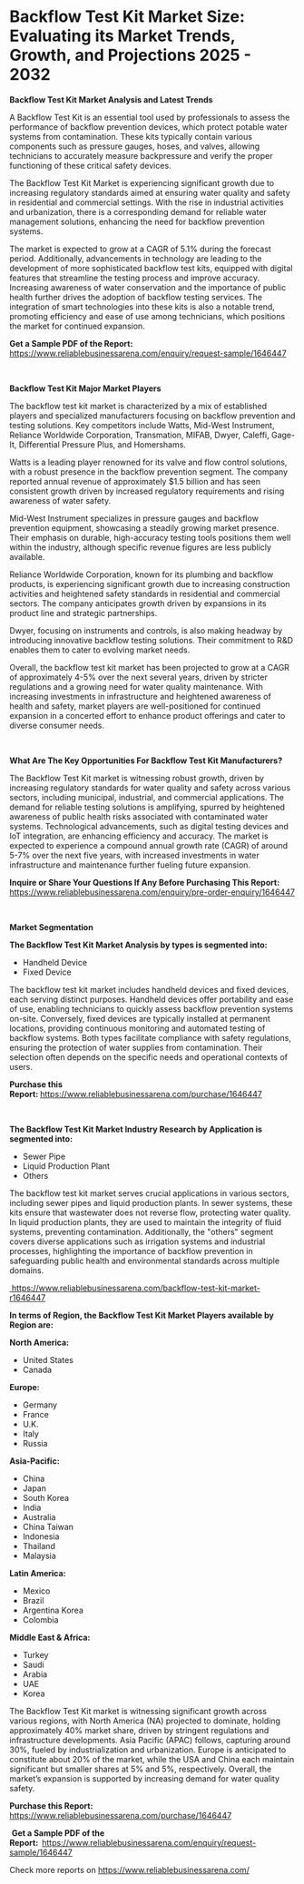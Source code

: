 <p><h1>Backflow Test Kit Market Size: Evaluating its Market Trends, Growth, and Projections 2025 - 2032</h1></p><p><strong>Backflow Test Kit Market Analysis and Latest Trends</strong></p>
<p><p>A Backflow Test Kit is an essential tool used by professionals to assess the performance of backflow prevention devices, which protect potable water systems from contamination. These kits typically contain various components such as pressure gauges, hoses, and valves, allowing technicians to accurately measure backpressure and verify the proper functioning of these critical safety devices.</p><p>The Backflow Test Kit Market is experiencing significant growth due to increasing regulatory standards aimed at ensuring water quality and safety in residential and commercial settings. With the rise in industrial activities and urbanization, there is a corresponding demand for reliable water management solutions, enhancing the need for backflow prevention systems.</p><p>The market is expected to grow at a CAGR of 5.1% during the forecast period. Additionally, advancements in technology are leading to the development of more sophisticated backflow test kits, equipped with digital features that streamline the testing process and improve accuracy. Increasing awareness of water conservation and the importance of public health further drives the adoption of backflow testing services. The integration of smart technologies into these kits is also a notable trend, promoting efficiency and ease of use among technicians, which positions the market for continued expansion.</p></p>
<p><strong>Get a Sample PDF of the Report:&nbsp;</strong> <a href="https://www.reliablebusinessarena.com/enquiry/request-sample/1646447?utm_campaign=2112&utm_medium=2&utm_source=Github&utm_content=ia&utm_term=23022025&utm_id=backflow-test-kit">https://www.reliablebusinessarena.com/enquiry/request-sample/1646447</a></p>
<p>&nbsp;</p>
<p><strong>Backflow Test Kit Major Market Players</strong></p>
<p><p>The backflow test kit market is characterized by a mix of established players and specialized manufacturers focusing on backflow prevention and testing solutions. Key competitors include Watts, Mid-West Instrument, Reliance Worldwide Corporation, Transmation, MIFAB, Dwyer, Caleffi, Gage-It, Differential Pressure Plus, and Homershams. </p><p>Watts is a leading player renowned for its valve and flow control solutions, with a robust presence in the backflow prevention segment. The company reported annual revenue of approximately $1.5 billion and has seen consistent growth driven by increased regulatory requirements and rising awareness of water safety.</p><p>Mid-West Instrument specializes in pressure gauges and backflow prevention equipment, showcasing a steadily growing market presence. Their emphasis on durable, high-accuracy testing tools positions them well within the industry, although specific revenue figures are less publicly available.</p><p>Reliance Worldwide Corporation, known for its plumbing and backflow products, is experiencing significant growth due to increasing construction activities and heightened safety standards in residential and commercial sectors. The company anticipates growth driven by expansions in its product line and strategic partnerships.</p><p>Dwyer, focusing on instruments and controls, is also making headway by introducing innovative backflow testing solutions. Their commitment to R&D enables them to cater to evolving market needs.</p><p>Overall, the backflow test kit market has been projected to grow at a CAGR of approximately 4-5% over the next several years, driven by stricter regulations and a growing need for water quality maintenance. With increasing investments in infrastructure and heightened awareness of health and safety, market players are well-positioned for continued expansion in a concerted effort to enhance product offerings and cater to diverse consumer needs.</p></p>
<p>&nbsp;</p>
<p><strong>What Are The Key Opportunities For Backflow Test Kit Manufacturers?</strong></p>
<p><p>The Backflow Test Kit market is witnessing robust growth, driven by increasing regulatory standards for water quality and safety across various sectors, including municipal, industrial, and commercial applications. The demand for reliable testing solutions is amplifying, spurred by heightened awareness of public health risks associated with contaminated water systems. Technological advancements, such as digital testing devices and IoT integration, are enhancing efficiency and accuracy. The market is expected to experience a compound annual growth rate (CAGR) of around 5-7% over the next five years, with increased investments in water infrastructure and maintenance further fueling future expansion.</p></p>
<p><strong>Inquire or Share Your Questions If Any Before Purchasing This Report:</strong> <a href="https://www.reliablebusinessarena.com/enquiry/pre-order-enquiry/1646447?utm_campaign=2112&utm_medium=2&utm_source=Github&utm_content=ia&utm_term=23022025&utm_id=backflow-test-kit">https://www.reliablebusinessarena.com/enquiry/pre-order-enquiry/1646447</a></p>
<p>&nbsp;</p>
<p><strong>Market Segmentation</strong></p>
<p><strong>The Backflow Test Kit Market Analysis by types is segmented into:</strong></p>
<p><ul><li>Handheld Device</li><li>Fixed Device</li></ul></p>
<p><p>The backflow test kit market includes handheld devices and fixed devices, each serving distinct purposes. Handheld devices offer portability and ease of use, enabling technicians to quickly assess backflow prevention systems on-site. Conversely, fixed devices are typically installed at permanent locations, providing continuous monitoring and automated testing of backflow systems. Both types facilitate compliance with safety regulations, ensuring the protection of water supplies from contamination. Their selection often depends on the specific needs and operational contexts of users.</p></p>
<p><strong>Purchase this Report:&nbsp;</strong><a href="https://www.reliablebusinessarena.com/purchase/1646447?utm_campaign=2112&utm_medium=2&utm_source=Github&utm_content=ia&utm_term=23022025&utm_id=backflow-test-kit">https://www.reliablebusinessarena.com/purchase/1646447</a></p>
<p>&nbsp;</p>
<p><strong>The Backflow Test Kit Market Industry Research by Application is segmented into:</strong></p>
<p><ul><li>Sewer Pipe</li><li>Liquid Production Plant</li><li>Others</li></ul></p>
<p><p>The backflow test kit market serves crucial applications in various sectors, including sewer pipes and liquid production plants. In sewer systems, these kits ensure that wastewater does not reverse flow, protecting water quality. In liquid production plants, they are used to maintain the integrity of fluid systems, preventing contamination. Additionally, the "others" segment covers diverse applications such as irrigation systems and industrial processes, highlighting the importance of backflow prevention in safeguarding public health and environmental standards across multiple domains.</p></p>
<p><a href="https://www.reliablebusinessarena.com/backflow-test-kit-market-r1646447?utm_campaign=2112&utm_medium=2&utm_source=Github&utm_content=ia&utm_term=23022025&utm_id=backflow-test-kit">&nbsp;https://www.reliablebusinessarena.com/backflow-test-kit-market-r1646447</a></p>
<p><strong>In terms of Region, the Backflow Test Kit Market Players available by Region are:</strong></p>
<p>
    <p> <strong> North America: </strong>
        <ul>
            <li>United States</li>
            <li>Canada</li>
        </ul>
        </p> 
    <p> <strong> Europe: </strong>
        <ul>
            <li>Germany</li>
            <li>France</li>
            <li>U.K.</li>
            <li>Italy</li>
            <li>Russia</li>
        </ul>
        </p> 
    <p> <strong> Asia-Pacific: </strong>
        <ul>
            <li>China</li>
            <li>Japan</li>
            <li>South Korea</li>
            <li>India</li>
            <li>Australia</li>
            <li>China Taiwan</li>
            <li>Indonesia</li>
            <li>Thailand</li>
            <li>Malaysia</li>
        </ul>
        </p> 
    <p> <strong> Latin America: </strong>
        <ul>
            <li>Mexico</li>
            <li>Brazil</li>
            <li>Argentina Korea</li>
            <li>Colombia</li>
        </ul>
        </p> 
    <p> <strong> Middle East & Africa: </strong>
        <ul>
            <li>Turkey</li>
            <li>Saudi</li>
            <li>Arabia</li>
            <li>UAE</li>
            <li>Korea</li>
        </ul>
    </p>
    </p>
<p><p>The Backflow Test Kit market is witnessing significant growth across various regions, with North America (NA) projected to dominate, holding approximately 40% market share, driven by stringent regulations and infrastructure developments. Asia Pacific (APAC) follows, capturing around 30%, fueled by industrialization and urbanization. Europe is anticipated to constitute about 20% of the market, while the USA and China each maintain significant but smaller shares at 5% and 5%, respectively. Overall, the market’s expansion is supported by increasing demand for water quality safety.</p></p>
<p><strong>Purchase this Report: </strong><a href="https://www.reliablebusinessarena.com/purchase/1646447?utm_campaign=2112&utm_medium=2&utm_source=Github&utm_content=ia&utm_term=23022025&utm_id=backflow-test-kit">https://www.reliablebusinessarena.com/purchase/1646447</a></p>
<p>&nbsp;<strong>Get a Sample PDF of the Report:&nbsp;&nbsp;</strong><a href="https://www.reliablebusinessarena.com/enquiry/request-sample/1646447?utm_campaign=2112&utm_medium=2&utm_source=Github&utm_content=ia&utm_term=23022025&utm_id=backflow-test-kit">https://www.reliablebusinessarena.com/enquiry/request-sample/1646447</a></p>
<p><strong></strong></p>
<p>Check more reports on <a href="https://www.reliablebusinessarena.com/?utm_campaign=2112&utm_medium=2&utm_source=Github&utm_content=ia&utm_term=23022025&utm_id=backflow-test-kit">https://www.reliablebusinessarena.com/</a></p>
